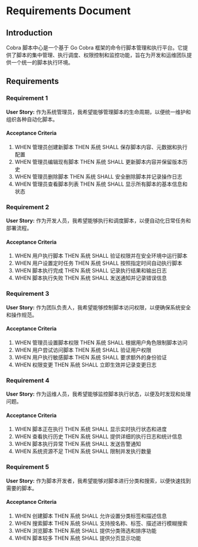 # Requirements Document

## Introduction

Cobra 脚本中心是一个基于 Go Cobra 框架的命令行脚本管理和执行平台。它提供了脚本的集中管理、执行调度、权限控制和监控功能，旨在为开发和运维团队提供一个统一的脚本执行环境。

## Requirements

### Requirement 1

**User Story:** 作为系统管理员，我希望能够管理脚本的生命周期，以便统一维护和组织各种自动化脚本。

#### Acceptance Criteria

1. WHEN 管理员创建新脚本 THEN 系统 SHALL 保存脚本内容、元数据和执行配置
2. WHEN 管理员编辑现有脚本 THEN 系统 SHALL 更新脚本内容并保留版本历史
3. WHEN 管理员删除脚本 THEN 系统 SHALL 安全删除脚本并记录操作日志
4. WHEN 管理员查看脚本列表 THEN 系统 SHALL 显示所有脚本的基本信息和状态

### Requirement 2

**User Story:** 作为开发人员，我希望能够执行和调度脚本，以便自动化日常任务和部署流程。

#### Acceptance Criteria

1. WHEN 用户执行脚本 THEN 系统 SHALL 验证权限并在安全环境中运行脚本
2. WHEN 用户设置定时任务 THEN 系统 SHALL 按照指定时间自动执行脚本
3. WHEN 脚本执行完成 THEN 系统 SHALL 记录执行结果和输出日志
4. WHEN 脚本执行失败 THEN 系统 SHALL 发送通知并记录错误信息

### Requirement 3

**User Story:** 作为团队负责人，我希望能够控制脚本访问权限，以便确保系统安全和操作规范。

#### Acceptance Criteria

1. WHEN 管理员设置脚本权限 THEN 系统 SHALL 根据用户角色限制脚本访问
2. WHEN 用户尝试访问脚本 THEN 系统 SHALL 验证用户权限
3. WHEN 用户执行敏感脚本 THEN 系统 SHALL 要求额外的身份验证
4. WHEN 权限变更 THEN 系统 SHALL 立即生效并记录变更日志

### Requirement 4

**User Story:** 作为运维人员，我希望能够监控脚本执行状态，以便及时发现和处理问题。

#### Acceptance Criteria

1. WHEN 脚本正在执行 THEN 系统 SHALL 显示实时执行状态和进度
2. WHEN 查看执行历史 THEN 系统 SHALL 提供详细的执行日志和统计信息
3. WHEN 脚本执行异常 THEN 系统 SHALL 发送告警通知
4. WHEN 系统资源不足 THEN 系统 SHALL 限制并发执行数量

### Requirement 5

**User Story:** 作为脚本开发者，我希望能够对脚本进行分类和搜索，以便快速找到需要的脚本。

#### Acceptance Criteria

1. WHEN 创建脚本 THEN 系统 SHALL 允许设置分类标签和描述信息
2. WHEN 搜索脚本 THEN 系统 SHALL 支持按名称、标签、描述进行模糊搜索
3. WHEN 浏览脚本 THEN 系统 SHALL 提供分类筛选和排序功能
4. WHEN 脚本较多 THEN 系统 SHALL 提供分页显示功能